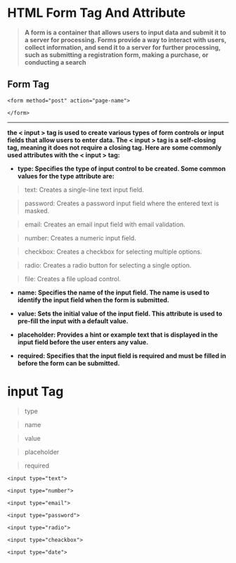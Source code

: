 # HTML Form Tag And Attribute

> **A form is a container that allows users to input data and submit it to a server for processing. Forms provide a way to interact with users, collect information, and send it to a server for further processing, such as submitting a registration form, making a purchase, or conducting a search**


## Form Tag 

```
<form method="post" action="page-name">

</form> 
```

<hr>

**the < input > tag is used to create various types of form controls or input fields that allow users to enter data. The < input > tag is a self-closing tag, meaning it does not require a closing tag. Here are some commonly used attributes with the < input > tag:**

- **type: Specifies the type of input control to be created. Some common values for the type attribute are:**

> text: Creates a single-line text input field.

> password: Creates a password input field where the entered text is masked.

> email: Creates an email input field with email validation.

> number: Creates a numeric input field.

> checkbox: Creates a checkbox for selecting multiple options.

> radio: Creates a radio button for selecting a single option.

> file: Creates a file upload control.

-  **name: Specifies the name of the input field. The name is used to identify the input field when the form is submitted.**

- **value: Sets the initial value of the input field. This attribute is used to pre-fill the input with a default value.**

- **placeholder: Provides a hint or example text that is displayed in the input field before the user enters any value.**

- **required: Specifies that the input field is required and must be filled in before the form can be submitted.**




# input Tag

> type 

> name

> value

> placeholder

> required

> 

```
<input type="text">

<input type="number">

<input type="email">

<input type="password">

<input type="radio">

<input type="cheackbox">

<input type="date">

```
